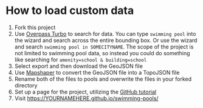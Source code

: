# How to load custom data

1. Fork this project
2. Use [Overpass Turbo](overpass-turbo.eu) to search for data. You can type `swimming pool` into the wizard and search across the entire bounding box. Or use the wizard and search `swimming pool in SOMECITYNAME`. The scope of the project is not limited to swimming pool data, so instead you could do something like searching for `amenity=school & building=school`
3. Select export and then download the GeoJSON file
4. Use [Mapshaper](mapshaper.org) to convert the GeoJSON file into a TopoJSON file
5. Rename both of the files to pools and overwrite the files in your forked directory
6. Set up a page for the project, utilizing the [GitHub tutorial](https://pages.github.com/)
7. Visit https://YOURNAMEHERE.github.io/swimming-pools/

